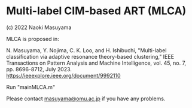 # Multi-label CIM-based ART (MLCA)

(c) 2022 Naoki Masuyama

MLCA is proposed in:

N. Masuyama, Y. Nojima, C. K. Loo, and H. Ishibuchi,
"Multi-label classification via adaptive resonance theory-based clustering,"
IEEE Transactions on Pattern Analysis and Machine Intelligence, vol. 45, no. 7, pp. 8696-8712, July 2023. <br>
https://ieeexplore.ieee.org/document/9992110

Run "mainMLCA.m"

Please contact masuyama@omu.ac.jp if you have any problems.
